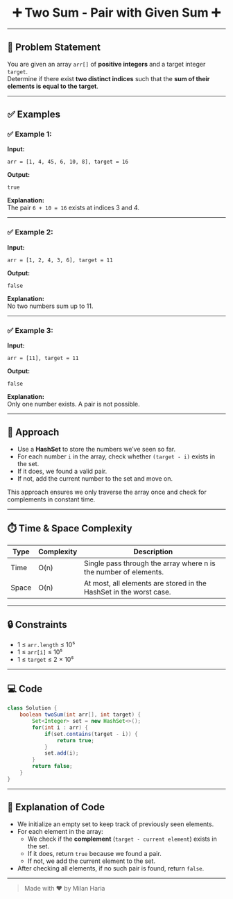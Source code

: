 <h1 align="center">➕ Two Sum - Pair with Given Sum ➕</h1>

---

## 📝 Problem Statement

You are given an array `arr[]` of **positive integers** and a target integer `target`.  
Determine if there exist **two distinct indices** such that the **sum of their elements is equal to the target**.

---

## ✅ Examples

### ✅ Example 1:
**Input:**  
```
arr = [1, 4, 45, 6, 10, 8], target = 16
```
**Output:**  
```
true
```
**Explanation:**  
The pair `6 + 10 = 16` exists at indices 3 and 4.

---

### ✅ Example 2:
**Input:**  
```
arr = [1, 2, 4, 3, 6], target = 11
```
**Output:**  
```
false
```
**Explanation:**  
No two numbers sum up to 11.

---

### ✅ Example 3:
**Input:**  
```
arr = [11], target = 11
```
**Output:**  
```
false
```
**Explanation:**  
Only one number exists. A pair is not possible.

---

## 🧠 Approach

- Use a **HashSet** to store the numbers we’ve seen so far.
- For each number `i` in the array, check whether `(target - i)` exists in the set.
- If it does, we found a valid pair.
- If not, add the current number to the set and move on.

This approach ensures we only traverse the array once and check for complements in constant time.

---

## ⏱️ Time & Space Complexity

| Type       | Complexity | Description                                                                      |
|------------|------------|----------------------------------------------------------------------------------|
| Time       | O(n)       | Single pass through the array where n is the number of elements.                |
| Space      | O(n)       | At most, all elements are stored in the HashSet in the worst case.              |

---

## 🔒 Constraints

- 1 ≤ `arr.length` ≤ 10⁵  
- 1 ≤ `arr[i]` ≤ 10⁵  
- 1 ≤ `target` ≤ 2 × 10⁵  

---

## 💻 Code

```java
class Solution {
    boolean twoSum(int arr[], int target) {
        Set<Integer> set = new HashSet<>();
        for(int i : arr) {
            if(set.contains(target - i)) {
                return true;
            }
            set.add(i);
        }
        return false;
    }
}
```

---

## 📘 Explanation of Code

- We initialize an empty set to keep track of previously seen elements.
- For each element in the array:
  - We check if the **complement** (`target - current element`) exists in the set.
  - If it does, return `true` because we found a pair.
  - If not, we add the current element to the set.
- After checking all elements, if no such pair is found, return `false`.

---

> Made with ❤️ by Milan Haria
